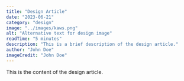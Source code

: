 ```yaml
---
title: "Design Article"
date: "2023-06-21"
category: "design"
image: "../images/kaws.png"
alt: "Alternative text for design image"
readTime: "5 minutes"
description: "This is a brief description of the design article."
author: "John Doe"
imageCredit: "John Doe"
---
```


This is the content of the design article.
